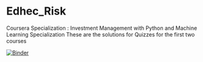 # Edhec_Risk
Coursera Specialization : Investment Management with Python and Machine Learning Specialization
These are the solutions for Quizzes for the first two courses

[![Binder](https://mybinder.org/badge_logo.svg)](https://mybinder.org/v2/gh/git@github.com:subintmtu/Edhec_Risk.git/master?filepath=https%3A%2F%2Fgithub.com%2Fsubintmtu%2FEdhec_Risk%2Ftree%2Fmaster%2FCourse_1)
